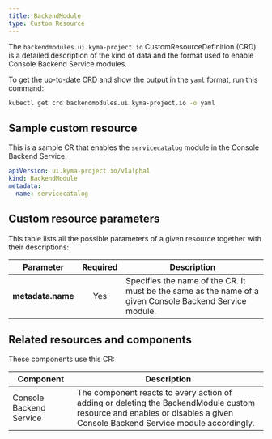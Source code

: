 ```yaml
---
title: BackendModule
type: Custom Resource
---
```


The `backendmodules.ui.kyma-project.io` CustomResourceDefinition (CRD) is a detailed description of the kind of data and the format used to enable Console Backend Service modules.

To get the up-to-date CRD and show the output in the `yaml` format, run this command:

``` bash
kubectl get crd backendmodules.ui.kyma-project.io -o yaml
```

## Sample custom resource

This is a sample CR that enables the `servicecatalog` module in the Console Backend Service:

``` yaml
apiVersion: ui.kyma-project.io/v1alpha1
kind: BackendModule
metadata:
  name: servicecatalog
```

## Custom resource parameters

This table lists all the possible parameters of a given resource together with their descriptions:

| Parameter   |      Required      |  Description |
|----------|:-------------:|------|
| **metadata.name** | Yes | Specifies the name of the CR. It must be the same as the name of a given Console Backend Service module. |

## Related resources and components

These components use this CR:

| Component   |   Description |
|----------|------|
| Console Backend Service |  The component reacts to every action of adding or deleting the BackendModule custom resource and enables or disables a given Console Backend Service module accordingly. |

